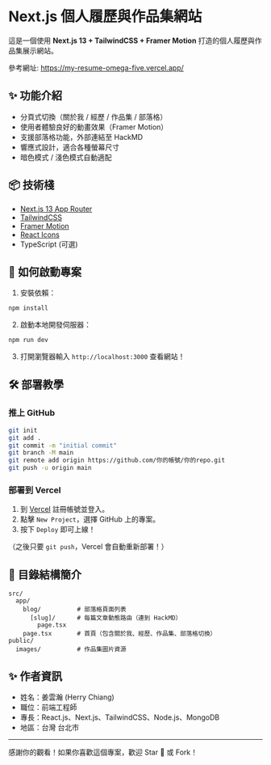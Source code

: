 # Next.js 個人履歷與作品集網站

這是一個使用 **Next.js 13 + TailwindCSS + Framer Motion** 打造的個人履歷與作品集展示網站。

參考網址: https://my-resume-omega-five.vercel.app/

## ✨ 功能介紹

- 分頁式切換（關於我 / 經歷 / 作品集 / 部落格）
- 使用者體驗良好的動畫效果（Framer Motion）
- 支援部落格功能，外部連結至 HackMD
- 響應式設計，適合各種螢幕尺寸
- 暗色模式 / 淺色模式自動適配

## 📦 技術棧

- [Next.js 13 App Router](https://nextjs.org/docs/app/building-your-application/routing)
- [TailwindCSS](https://tailwindcss.com/)
- [Framer Motion](https://www.framer.com/motion/)
- [React Icons](https://react-icons.github.io/react-icons/)
- TypeScript (可選)

## 🚀 如何啟動專案

1. 安裝依賴：

```bash
npm install
```

2. 啟動本地開發伺服器：

```bash
npm run dev
```

3. 打開瀏覽器輸入 `http://localhost:3000` 查看網站！


## 🛠️ 部署教學

### 推上 GitHub

```bash
git init
git add .
git commit -m "initial commit"
git branch -M main
git remote add origin https://github.com/你的帳號/你的repo.git
git push -u origin main
```

### 部署到 Vercel

1. 到 [Vercel](https://vercel.com/) 註冊帳號並登入。
2. 點擊 `New Project`，選擇 GitHub 上的專案。
3. 按下 `Deploy` 即可上線！

（之後只要 `git push`，Vercel 會自動重新部署！）

## 📄 目錄結構簡介

```
src/
  app/
    blog/          # 部落格頁面列表
      [slug]/      # 每篇文章動態路由（連到 HackMD）
        page.tsx
    page.tsx       # 首頁（包含關於我、經歷、作品集、部落格切換）
public/
  images/          # 作品集圖片資源
```

## ✨ 作者資訊

- 姓名：姜雲瀚 (Herry Chiang)
- 職位：前端工程師
- 專長：React.js、Next.js、TailwindCSS、Node.js、MongoDB
- 地區：台灣 台北市

---

感謝你的觀看！如果你喜歡這個專案，歡迎 Star 🌟 或 Fork！
